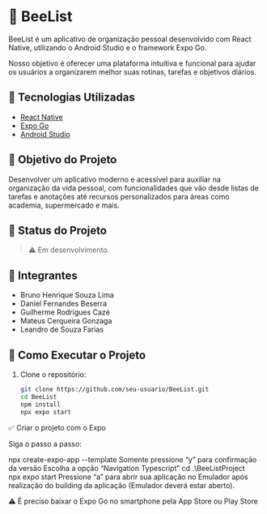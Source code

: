 # 🐝 BeeList

BeeList é um aplicativo de organização pessoal desenvolvido com React Native, utilizando o Android Studio e o framework Expo Go. 

Nosso objetivo é oferecer uma plataforma intuitiva e funcional para ajudar os usuários a organizarem melhor suas rotinas, tarefas e objetivos diários.

## 📱 Tecnologias Utilizadas

- [React Native](https://reactnative.dev/)
- [Expo Go](https://expo.dev/)
- [Android Studio](https://developer.android.com/studio)

## 🧠 Objetivo do Projeto

Desenvolver um aplicativo moderno e acessível para auxiliar na organização da vida pessoal, com funcionalidades que vão desde listas de tarefas e anotações até recursos personalizados para áreas como academia, supermercado e mais.

## 🚧 Status do Projeto

> ⚠️ Em desenvolvimento.

## 👥 Integrantes

- Bruno Henrique Souza Lima
- Daniel Fernandes Beserra
- Guilherme Rodrigues Cazé
- Mateus Cerqueira Gonzaga
- Leandro de Souza Farias

## 📌 Como Executar o Projeto

1. Clone o repositório:
   ```bash
   git clone https://github.com/seu-usuario/BeeList.git
   cd BeeList
   npm install
   npx expo start

✅ Criar o projeto com o Expo

Siga o passo a passo:

npx create-expo-app --template
Somente pressione “y” para confirmação da versão
Escolha a opção “Navigation Typescript”
cd .\BeeListProject\
npx expo start
Pressione “a” para abrir sua aplicação no Emulador após realização do building da aplicação
(Emulador deverá estar aberto).

⚠️ É preciso baixar o Expo Go no smartphone pela App Store ou Play Store

